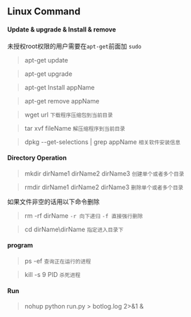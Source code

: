 ## Linux Command
#### Update & upgrade & Install & remove
未授权root权限的用户需要在`apt-get`前面加 `sudo` 
> apt-get update 

> apt-get upgrade

> apt-get Install appName

> apt-get remove appName

> wget url `下载程序压缩包到当前目录`

> tar xvf fileName `解压缩程序到当前目录`

> dpkg --get-selections | grep appName `相关软件安装信息`

#### Directory Operation
> mkdir dirName1 dirName2 dirName3 `创建单个或者多个目录`

> rmdir dirName1 dirName2 dirName3 `删除单个或者多个目录`

如果文件非空的话用以下命令删除<br>

>rm -rf dirName `-r 向下递归` `-f 直接强行删除`

> cd dirName\dirName `指定进入目录下`

#### program

> ps -ef `查询正在运行的进程`

> kill -s 9 PID `杀死进程`

#### Run

> nohup python run.py > botlog.log 2>&1 &
